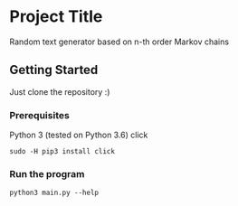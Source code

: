 # Project Title

Random text generator based on n-th order Markov chains

## Getting Started

Just clone the repository :)

### Prerequisites

Python 3 (tested on Python 3.6)
click

```
sudo -H pip3 install click
```

### Run the program

```
python3 main.py --help
```